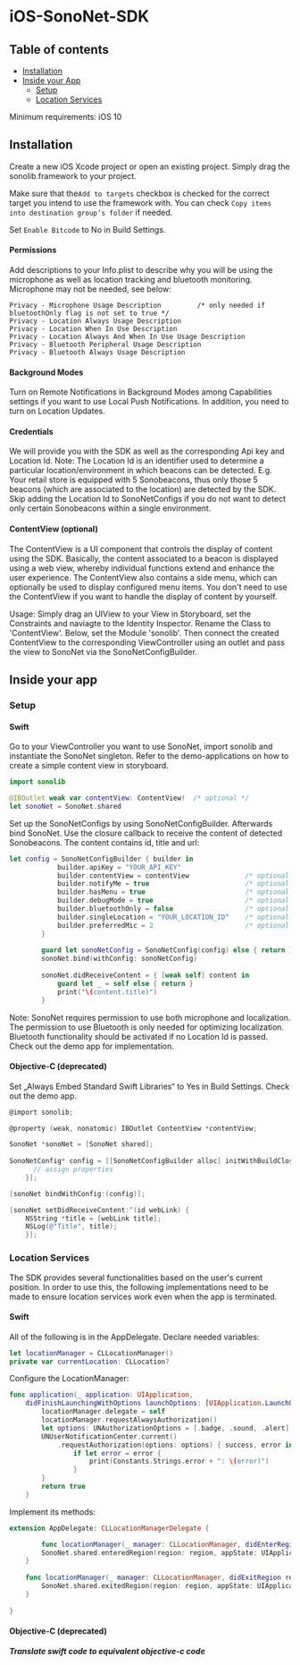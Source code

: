 # iOS-SonoNet-SDK

## Table of contents
- [Installation](#installation)
- [Inside your App](#inside-your-app)
    - [Setup](#setup)
    - [Location Services](#location-services)

Minimum requirements: iOS 10

## Installation

Create a new iOS Xcode project or open an existing project. Simply drag the sonolib.framework to your project.

Make sure that the`Add to targets` checkbox is checked for the correct target you intend to use the framework with. You can check `Copy items into destination group’s folder` if needed.

Set `Enable Bitcode` to No in Build Settings.

#### Permissions
Add descriptions to your Info.plist to describe why you will be using the microphone as well as location tracking and bluetooth monitoring. Microphone may not be needed, see below:
```
Privacy - Microphone Usage Description         /* only needed if bluetoothOnly flag is not set to true */
Privacy - Location Always Usage Description
Privacy - Location When In Use Description
Privacy - Location Always And When In Use Usage Description
Privacy - Bluetooth Peripheral Usage Description
Privacy - Bluetooth Always Usage Description
```

#### Background Modes
Turn on Remote Notifications in Background Modes among Capabilities settings if you want to use Local Push Notifications.
In addition, you need to turn on Location Updates.

#### Credentials
We will provide you with the SDK as well as the corresponding Api key and Location Id. Note: The Location Id is an identifier used to determine a particular location/environment in which beacons can be detected. E.g. Your retail store is equipped with 5 Sonobeacons, thus only those 5 beacons (which are associated to the location) are detected by the SDK. Skip adding the Location Id to SonoNetConfigs if you do not want to detect only certain Sonobeacons within a single environment.

#### ContentView (optional)
The ContentView is a UI component that controls the display of content using the SDK. Basically, the content associated to a beacon is displayed using a web view, whereby individual functions extend and enhance the user experience.
The ContentView also contains a side menu, which can optionally be used to display configured menu items.
You don't need to use the ContentView if you want to handle the display of content by yourself.

Usage: Simply drag an UIView to your View in Storyboard, set the Constraints and naviagte to the Identity Inspector. Rename the Class to 'ContentView'. Below, set the Module 'sonolib'. Then connect the created ContentView to the corresponding ViewController using an outlet and pass the view to SonoNet via the SonoNetConfigBuilder.


## Inside your app

### Setup

#### Swift

Go to your ViewController you want to use SonoNet, import sonolib and instantiate the SonoNet singleton. Refer to the demo-applications on how to create a simple content view in storyboard.

```swift
import sonolib

@IBOutlet weak var contentView: ContentView!  /* optional */
let sonoNet = SonoNet.shared
```

Set up the SonoNetConfigs by using SonoNetConfigBuilder. Afterwards bind SonoNet. Use the closure callback to receive the content of detected Sonobeacons. The content contains id, title and url:

```swift
let config = SonoNetConfigBuilder { builder in
            builder.apiKey = "YOUR_API_KEY"
            builder.contentView = contentView              /* optional - if you want to use the app's built-in webview to show content */
            builder.notifyMe = true                        /* optional - if you want to get notified once you enter defined geographical areas */
            builder.hasMenu = true                         /* optional - integration is only possible in conjunction with contentView */
            builder.debugMode = true                       /* optional - if you wish to receive detailed debugging messages */
            builder.bluetoothOnly = false                  /* optional - if you don't need beacon detection via microphone, defaults to false */
            builder.singleLocation = "YOUR_LOCATION_ID"    /* optional - pass your Location ID */
            builder.preferredMic = 2                       /* optional - front mic = 1 / back mic = 2 (default) / bottom mic = 0 */
        }
        
        guard let sonoNetConfig = SonoNetConfig(config) else { return }
        sonoNet.bind(withConfig: sonoNetConfig)
        
        sonoNet.didReceiveContent = { [weak self] content in
            guard let _ = self else { return }
            print("\(content.title)")
        }
```

Note: SonoNet requires permission to use both microphone and localization. The permission to use Bluetooth is only needed for optimizing localization. Bluetooth functionality should be activated if no Location Id is passed. Check out the demo app for implementation.

#### Objective-C (deprecated)

Set „Always Embed Standard Swift Libraries“ to Yes in Build Settings. Check out the demo app.

```objective-C
@import sonolib;

@property (weak, nonatomic) IBOutlet ContentView *contentView;

SonoNet *sonoNet = [SonoNet shared];
    
SonoNetConfig* config = [[SonoNetConfigBuilder alloc] initWithBuildClosure:^(SonoNetConfigBuilder * builder) {
      // assign properties
    }];

[sonoNet bindWithConfig:(config)];

[sonoNet setDidReceiveContent:^(id webLink) {
    NSString *title = [webLink title];
    NSLog(@"Title", title);
    }];
```

### Location Services

The SDK provides several functionalities based on the user's current position. In order to use this, the following implementations need to be made to ensure location services work even when the app is terminated.

#### Swift

All of the following is in the AppDelegate. Declare needed variables:

```swift
let locationManager = CLLocationManager()
private var currentLocation: CLLocation?
```

Configure the LocationManager:

```swift
func application(_ application: UIApplication,
    didFinishLaunchingWithOptions launchOptions: [UIApplication.LaunchOptionsKey: Any]?) -> Bool {
        locationManager.delegate = self
        locationManager.requestAlwaysAuthorization()
        let options: UNAuthorizationOptions = [.badge, .sound, .alert]
        UNUserNotificationCenter.current()
            .requestAuthorization(options: options) { success, error in
                if let error = error {
                    print(Constants.Strings.error + ": \(error)")
                }
        }
        return true
    }
```

Implement its methods:

```swift
extension AppDelegate: CLLocationManagerDelegate {

        func locationManager(_ manager: CLLocationManager, didEnterRegion region: CLRegion) {
        SonoNet.shared.enteredRegion(region: region, appState: UIApplication.shared.applicationState)
    }
    
    func locationManager(_ manager: CLLocationManager, didExitRegion region: CLRegion) {
        SonoNet.shared.exitedRegion(region: region, appState: UIApplication.shared.applicationState)
    }
    
}
```

#### Objective-C (deprecated)

***Translate swift code to equivalent objective-c code***
